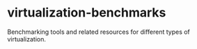 # virtualization-benchmarks

Benchmarking tools and related resources for different types of virtualization.

